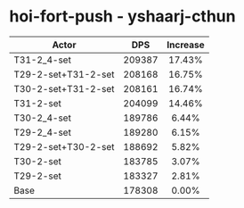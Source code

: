 # hoi-fort-push - yshaarj-cthun
| Actor | DPS | Increase |
|---|:---:|:---:|
|T31-2_4-set|209387|17.43%|
|T29-2-set+T31-2-set|208168|16.75%|
|T30-2-set+T31-2-set|208161|16.74%|
|T31-2-set|204099|14.46%|
|T30-2_4-set|189786|6.44%|
|T29-2_4-set|189280|6.15%|
|T29-2-set+T30-2-set|188692|5.82%|
|T30-2-set|183785|3.07%|
|T29-2-set|183327|2.81%|
|Base|178308|0.00%|
